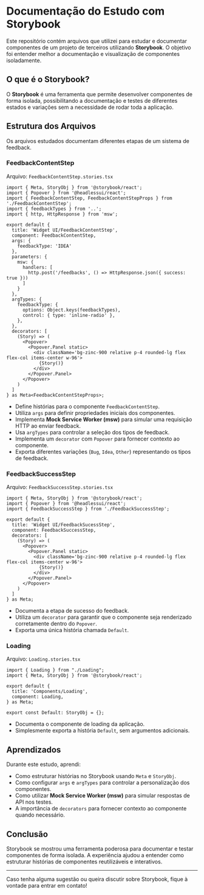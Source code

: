 # Documentação do Estudo com Storybook

Este repositório contém arquivos que utilizei para estudar e documentar componentes de um projeto de terceiros utilizando **Storybook**. O objetivo foi entender melhor a documentação e visualização de componentes isoladamente.

## O que é o Storybook?

O **Storybook** é uma ferramenta que permite desenvolver componentes de forma isolada, possibilitando a documentação e testes de diferentes estados e variações sem a necessidade de rodar toda a aplicação.

## Estrutura dos Arquivos

Os arquivos estudados documentam diferentes etapas de um sistema de feedback.

### **FeedbackContentStep**

Arquivo: `FeedbackContentStep.stories.tsx`

```tsx
import { Meta, StoryObj } from '@storybook/react';
import { Popover } from '@headlessui/react';
import { FeedbackContentStep, FeedbackContentStepProps } from './FeedbackContentStep';
import { feedbackTypes } from '..';
import { http, HttpResponse } from 'msw';

export default {
  title: 'Widget UI/FeedbackContentStep',
  component: FeedbackContentStep,
  args: {
    feedbackType: 'IDEA'
  },
  parameters: {
    msw: {
      handlers: [
        http.post('/feedbacks', () => HttpResponse.json({ success: true }))
      ]
    }
  },
  argTypes: {
    feedbackType: {
      options: Object.keys(feedbackTypes),
      control: { type: 'inline-radio' },
    },
  },
  decorators: [
    (Story) => (
      <Popover>
        <Popover.Panel static>
          <div className='bg-zinc-900 relative p-4 rounded-lg flex flex-col items-center w-96'>
            {Story()}
          </div>
        </Popover.Panel>
      </Popover>
    )
  ]
} as Meta<FeedbackContentStepProps>;
```

- Define histórias para o componente `FeedbackContentStep`.
- Utiliza `args` para definir propriedades iniciais dos componentes.
- Implementa **Mock Service Worker (msw)** para simular uma requisição HTTP ao enviar feedback.
- Usa `argTypes` para controlar a seleção dos tipos de feedback.
- Implementa um `decorator` com `Popover` para fornecer contexto ao componente.
- Exporta diferentes variações (`Bug`, `Idea`, `Other`) representando os tipos de feedback.

### **FeedbackSuccessStep**

Arquivo: `FeedbackSuccessStep.stories.tsx`

```tsx
import { Meta, StoryObj } from '@storybook/react';
import { Popover } from '@headlessui/react';
import { FeedbackSuccessStep } from './FeedbackSuccessStep';

export default {
  title: 'Widget UI/FeedbackSucessStep',
  component: FeedbackSuccessStep,
  decorators: [
    (Story) => (
      <Popover>
        <Popover.Panel static>
          <div className='bg-zinc-900 relative p-4 rounded-lg flex flex-col items-center w-96'>
            {Story()}
          </div>
        </Popover.Panel>
      </Popover>
    )
  ]
} as Meta;
```

- Documenta a etapa de sucesso do feedback.
- Utiliza um `decorator` para garantir que o componente seja renderizado corretamente dentro do `Popover`.
- Exporta uma única história chamada `Default`.

### **Loading**

Arquivo: `Loading.stories.tsx`

```tsx
import { Loading } from "./Loading";
import { Meta, StoryObj } from '@storybook/react';

export default {
  title: 'Components/Loading',
  component: Loading,
} as Meta;

export const Default: StoryObj = {};
```

- Documenta o componente de loading da aplicação.
- Simplesmente exporta a história `Default`, sem argumentos adicionais.

## Aprendizados

Durante este estudo, aprendi:

- Como estruturar histórias no Storybook usando `Meta` e `StoryObj`.
- Como configurar `args` e `argTypes` para controlar a personalização dos componentes.
- Como utilizar **Mock Service Worker (msw)** para simular respostas de API nos testes.
- A importância de `decorators` para fornecer contexto ao componente quando necessário.

## Conclusão

Storybook se mostrou uma ferramenta poderosa para documentar e testar componentes de forma isolada. A experiência ajudou a entender como estruturar histórias de componentes reutilizáveis e interativos.

---
Caso tenha alguma sugestão ou queira discutir sobre Storybook, fique à vontade para entrar em contato!
